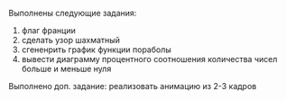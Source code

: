 Выполнены следующие задания:
1) флаг франции
2) сделать узор шахматный
3) сгененрить график функции пораболы
4) вывести диаграмму процентного соотношения количества чисел больше и меньше нуля

Выполнено доп. задание: реализовать анимацию из 2-3 кадров
